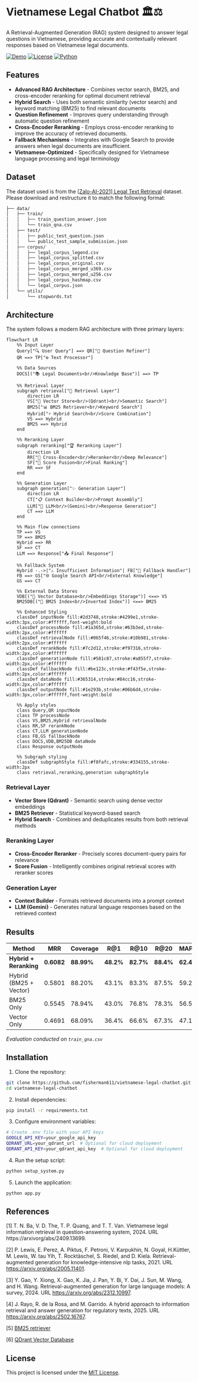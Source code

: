 # **Vietnamese Legal Chatbot** 🏛️⚖️

A Retrieval-Augmented Generation (RAG) system designed to answer legal questions in Vietnamese, providing accurate and contextually relevant responses based on Vietnamese legal documents.

[![Demo](https://img.shields.io/badge/🚀-Live%20Demo-blue)](https://huggingface.co/spaces/fisherman611/vietnamese-legal-chatbot)
[![License](https://img.shields.io/badge/License-MIT-green.svg)](LICENSE)
[![Python](https://img.shields.io/badge/Python-3.11+-blue.svg)](https://python.org)

## **Features**

- **Advanced RAG Architecture** - Combines vector search, BM25, and cross-encoder reranking for optimal document retrieval
- **Hybrid Search** - Uses both semantic similarity (vector search) and keyword matching (BM25) to find relevant documents
- **Question Refinement** - Improves query understanding through automatic question refinement
- **Cross-Encoder Reranking** - Employs cross-encoder reranking to improve the accuracy of retrieved documents.
- **Fallback Mechanisms** - Integrates with Google Search to provide answers when legal documents are insufficient.
- **Vietnamese-Optimized** - Specifically designed for Vietnamese language processing and legal terminology

## **Dataset**
The dataset used is from the [[Zalo-AI-2021] Legal Text Retrieval](https://www.kaggle.com/datasets/hariwh0/zaloai2021-legal-text-retrieval/data) dataset. Please download and restructure it to match the following format:
```bash
├── data/
│   ├── train/
│   │   ├── train_question_answer.json
│   │   └── train_qna.csv
│   ├── test/
│   │   ├── public_test_question.json
│   │   └── public_test_sample_submission.json
│   ├── corpus/
│   │   ├── legal_corpus_legend.csv
│   │   ├── legal_corpus_splitted.csv
│   │   ├── legal_corpus_original.csv
│   │   ├── legal_corpus_merged_u369.csv
│   │   ├── legal_corpus_merged_u256.csv
│   │   ├── legal_corpus_hashmap.csv
│   │   └── legal_corpus.json
│   └── utils/
│       └── stopwords.txt
```
## **Architecture**

The system follows a modern RAG architecture with three primary layers:

```mermaid
flowchart LR
    %% Input Layer
    Query["🔍 User Query"] ==> QR["📝 Question Refiner"]
    QR ==> TP["⚙️ Text Processor"]
    
    %% Data Sources
    DOCS[("📚 Legal Documents<br/>Knowledge Base")] ==> TP
    
    %% Retrieval Layer
    subgraph retrieval["🔎 Retrieval Layer"]
        direction LR
        VS["🎯 Vector Store<br/>(Qdrant)<br/>Semantic Search"] 
        BM25["📊 BM25 Retriever<br/>Keyword Search"]
        Hybrid["⚡ Hybrid Search<br/>Score Combination"]
        VS ==> Hybrid
        BM25 ==> Hybrid
    end
    
    %% Reranking Layer
    subgraph reranking["🏆 Reranking Layer"]
        direction LR
        RR["🧠 Cross-Encoder<br/>Reranker<br/>Deep Relevance"]
        SF["🔢 Score Fusion<br/>Final Ranking"]
        RR ==> SF
    end
    
    %% Generation Layer
    subgraph generation["✨ Generation Layer"]
        direction LR
        CT["📋 Context Builder<br/>Prompt Assembly"]
        LLM["🤖 LLM<br/>(Gemini)<br/>Response Generation"]
        CT ==> LLM
    end
    
    %% Main flow connections
    TP ==> VS
    TP ==> BM25
    Hybrid ==> RR
    SF ==> CT
    LLM ==> Response["📤 Final Response"]
    
    %% Fallback System
    Hybrid -.->|"⚠️ Insufficient Information"| FB["🔄 Fallback Handler"]
    FB ==> GS["🌐 Google Search API<br/>External Knowledge"]
    GS ==> CT
    
    %% External Data Stores
    VDB[("💾 Vector Database<br/>Embeddings Storage")] <==> VS
    BM25DB[("📇 BM25 Index<br/>Inverted Index")] <==> BM25
    
    %% Enhanced Styling
    classDef inputNode fill:#2d3748,stroke:#4299e1,stroke-width:3px,color:#ffffff,font-weight:bold
    classDef processNode fill:#1a365d,stroke:#63b3ed,stroke-width:2px,color:#ffffff
    classDef retrievalNode fill:#065f46,stroke:#10b981,stroke-width:2px,color:#ffffff
    classDef rerankNode fill:#7c2d12,stroke:#f97316,stroke-width:2px,color:#ffffff
    classDef generationNode fill:#581c87,stroke:#a855f7,stroke-width:2px,color:#ffffff
    classDef fallbackNode fill:#be123c,stroke:#f43f5e,stroke-width:2px,color:#ffffff
    classDef dataNode fill:#365314,stroke:#84cc16,stroke-width:2px,color:#ffffff
    classDef outputNode fill:#1e293b,stroke:#06b6d4,stroke-width:3px,color:#ffffff,font-weight:bold
    
    %% Apply styles
    class Query,QR inputNode
    class TP processNode
    class VS,BM25,Hybrid retrievalNode
    class RR,SF rerankNode
    class CT,LLM generationNode
    class FB,GS fallbackNode
    class DOCS,VDB,BM25DB dataNode
    class Response outputNode
    
    %% Subgraph styling
    classDef subgraphStyle fill:#f8fafc,stroke:#334155,stroke-width:2px
    class retrieval,reranking,generation subgraphStyle
```

### Retrieval Layer
- **Vector Store (Qdrant)** - Semantic search using dense vector embeddings
- **BM25 Retriever** - Statistical keyword-based search
- **Hybrid Search** - Combines and deduplicates results from both retrieval methods

### Reranking Layer
- **Cross-Encoder Reranker** - Precisely scores document-query pairs for relevance
- **Score Fusion** - Intelligently combines original retrieval scores with reranker scores

### Generation Layer
- **Context Builder** - Formats retrieved documents into a prompt context
- **LLM (Gemini)** - Generates natural language responses based on the retrieved context

## **Results**

| Method | MRR | Coverage | R@1 | R@10 | R@20 | MAP@20 |
|--------|-----|----------|-----|------|------|--------|
| **Hybrid + Reranking** | **0.6082** | **88.99%** | **48.2%** | **82.7%** | **88.4%** | **62.4%** |
| Hybrid (BM25 + Vector) | 0.5801 | 88.20% | 43.1% | 83.3% | 87.5% | 59.2% |
| BM25 Only | 0.5545 | 78.94% | 43.0% | 76.8% | 78.3% | 56.5% |
| Vector Only | 0.4691 | 68.09% | 36.4% | 66.6% | 67.3% | 47.1% |

*Evaluation conducted on `train_qna.csv`*

## **Installation**

1. Clone the repository:
```bash
git clone https://github.com/fisherman611/vietnamese-legal-chatbot.git
cd vietnamese-legal-chatbot
```

2. Install dependencies:
```bash
pip install -r requirements.txt
```

3. Configure environment variables:
```bash
# Create .env file with your API keys
GOOGLE_API_KEY=your_google_api_key
QDRANT_URL=your_qdrant_url  # Optional for cloud deployment
QDRANT_API_KEY=your_qdrant_api_key  # Optional for cloud deployment
```

4. Run the setup script:
```bash
python setup_system.py
```

5. Launch the application:
```bash
python app.py
```

## **References**
[1] T. N. Ba, V. D. The, T. P. Quang, and T. T. Van. Vietnamese legal information retrieval in question-answering system, 2024. URL https://arxivorg/abs/2409.13699.

[2] P. Lewis, E. Perez, A. Piktus, F. Petroni, V. Karpukhin, N. Goyal, H.Küttler, M. Lewis, W. tau Yih, T. Rocktäschel, S. Riedel, and D. Kiela. Retrieval-augmented generation for knowledge-intensive nlp tasks, 2021. URL https://arxiv.org/abs/2005.11401.

[3] Y. Gao, Y. Xiong, X. Gao, K. Jia, J. Pan, Y. Bi, Y. Dai, J. Sun, M. Wang, and H. Wang. Retrieval-augmented generation for large language models: A survey, 2024. URL https://arxiv.org/abs/2312.10997.

[4] J. Rayo, R. de la Rosa, and M. Garrido. A hybrid approach to information retrieval and answer generation for regulatory texts, 2025. URL https://arxiv.org/abs/2502.16767.

[5] [BM25 retriever](https://python.langchain.com/docs/integrations/retrievers/bm25/)

[6] [QDrant Vector Database](https://qdrant.tech/documentation/)
## **License** 
This project is licensed under the [MIT License](LICENSE).
